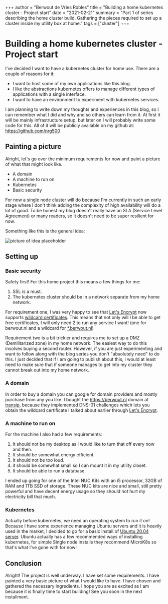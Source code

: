 +++
author = "Berwout de Vries Robles"
title = "Building a home kubernetes cluster - Project start"
date = "2021-02-21"
summary = "Part 1 of series describing the home cluster build. Gathering the pieces required to set up a cluster inside my utility box at home."
tags = ["cluster"]
+++

# Building a home kubernetes cluster - Project start
I've decided I want to have a kubernetes cluster for home use. There are a couple of reasons for it:

* I want to host some of my own applications like this blog.
* I like the abstractions kubernetes offers to manage different types of applications with a single interface.
* I want to have an environment to experiment with kubernetes services.

I am planning to write down my thoughts and experiences in this blog, so I can remember what I did and why and so others can learn from it.
At first it will be mainly infrastructure setup, but later on I will probably write some code for this. All of it will be publicly available on my github at: <https://github.com/nrg500>

## Painting a picture
Alright, let's go over the minimum requirements for now and paint a picture of what that might look like.

* A domain
* A machine to run on
* Kubernetes
* Basic security

For now a single node cluster will do because I'm currently in such an early stage where I don't think adding the complexity of high availability will do a lot of good. To be honest my blog doesn't really have an SLA (Service Level Agreement) or many readers, so it doesn't need to be super resilient for now.

Something like this is the general idea:

![picture of idea placeholder](https://berwout.nl/img/bercloud.png)

## Setting up

### Basic security
Safety first! For this home project this means a few things for me:
1. SSL is a must.
2. The kubernetes cluster should be in a network separate from my home network.

For requirement one, I was very happy to see that [Let's Encrypt](https://letsencrypt.org) now supports [wildcard certificates](https://community.letsencrypt.org/t/acme-v2-production-environment-wildcards/55578). This means that not only will I be able to get free certificates, I will only need 2 to run any service I want! (one for berwout.nl and a wildcard for [*.berwout.nl](berwout.nl))

Requirement two is a bit trickier and requires me to set up a DMZ (Demilitarized zone) in my home network. The easiest way to do this involves buying a second router. However, if you are just experimenting and want to follow along with the blog series you don't "absolutely need" to do this. I just decided that if I am going to publish about this, I would at least need to make sure that if someone manages to get into my cluster they cannot break out into my home network.

### A domain
In order to buy a domain you can google for domain providers and mostly purchase from any you like. I bought the <https://berwout.nl> domain at [transip](https://transip.com), because they implemented DNS-01 challenges which lets you obtain the wildcard certificate I talked about earlier through [Let's Encrypt](https://letsencrypt.org). 

### A machine to run on
For the machine I also had a few requirements:
1. It should not be my desktop as I would like to turn that off every now and then.
2. It should be somewhat energy efficient.
3. It should not be too loud.
4. it should be somewhat small so I can mount it in my utility closet.
5. It should be able to run a database.

I ended up going for one of the Intel NUC Kits with an i5 processor, 32GB of RAM and 1TB SSD of storage. These NUC kits are nice and small, still pretty powerful and have decent energy usage so they should not hurt my electricity bill that much. 

### Kubernetes
Actually before kubernetes, we need an operating system to run it on! Because I have some experience managing Ubuntu servers and it is heavily used in the market, I decided to go for a basic install of [Ubuntu 20.04 server](https://ubuntu.com/download/server). 
Ubuntu actually has a few recommended ways of installing kubernetes, for simple Single node installs they recommend MicroK8s so that's what I've gone with for now!

## Conclusion
Alright! The project is well underway. I have set some requirements. I have painted a very basic picture of what I would like to have. I have chosen and gathered the necessary ingredients. I hope you are as excited as I am because it is finally time to start building! See you soon in the next installment.
